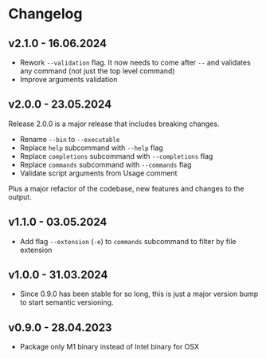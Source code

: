 # Changelog

## v2.1.0 - 16.06.2024

- Rework `--validation` flag. It now needs to come after `--` and validates any
  command (not just the top level command)
- Improve arguments validation

## v2.0.0 - 23.05.2024

Release 2.0.0 is a major release that includes breaking changes.

- Rename `--bin` to `--executable`
- Replace `help` subcommand with `--help` flag
- Replace `completions` subcommand with `--completions` flag
- Replace `commands` subcommand with `--commands` flag
- Validate script arguments from Usage comment

Plus a major refactor of the codebase, new features and changes to the output.

## v1.1.0 - 03.05.2024

- Add flag `--extension` (`-e`) to `commands` subcommand to filter by file extension

## v1.0.0 - 31.03.2024

- Since 0.9.0 has been stable for so long, this is just a major version bump to
  start semantic versioning.

## v0.9.0 - 28.04.2023

- Package only M1 binary instead of Intel binary for OSX
